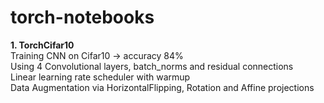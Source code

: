 # torch-notebooks
**1. TorchCifar10**  
Training CNN on Cifar10 -> accuracy 84%  
Using 4 Convolutional layers, batch_norms and residual connections  
Linear learning rate scheduler with warmup  
Data Augmentation via HorizontalFlipping, Rotation and Affine projections  
